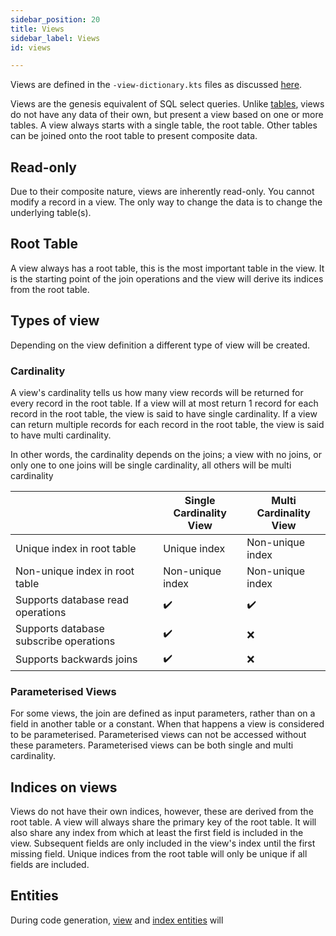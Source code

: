 ```yaml
---
sidebar_position: 20
title: Views
sidebar_label: Views
id: views

---
```


Views are defined in the `-view-dictionary.kts` files as discussed [here](../../../data-model/define#views).

Views are the genesis equivalent of SQL select queries. Unlike [tables](../tables), views do not have any data of 
their own, but present a view based on one or more tables. A view always starts with a single table, the root table.
Other tables can be joined onto the root table to present composite data. 

## Read-only

Due to their composite nature, views are inherently read-only. You cannot modify a record in a view. The only way
to change the data is to change the underlying table(s). 

## Root Table

A view always has a root table, this is the most important table in the view. It is the starting point of the join
operations and the view will derive its indices from the root table.

## Types of view

Depending on the view definition a different type of view will be created.

### Cardinality

A view's cardinality tells us how many view records will be returned for every record in the root table. If a view will 
at most return 1 record for each record in the root table, the view is said to have single cardinality. If a view can 
return multiple records for each record in the root table, the view is said to have multi cardinality. 

In other words, the cardinality depends on the joins; a view with no joins, or only one to one joins will be single 
cardinality, all others will be multi cardinality

|                                        | Single Cardinality <br/>  View | Multi Cardinality<br/> View |
|----------------------------------------|--------------------------------|-----------------------------|
| Unique index in root table             | Unique index                   | Non-unique index            |
| Non-unique index in root table         | Non-unique index               | Non-unique index            |
| Supports database read operations      | ✔️                             | ✔️                          |
| Supports database subscribe operations | ✔️                             | ❌                           |
| Supports backwards joins               | ✔️                             | ❌                           |

### Parameterised Views

For some views, the join are defined as input parameters, rather than on a field in another table or a constant. When 
that happens a view is considered to be parameterised. Parameterised views can not be accessed without these parameters.
Parameterised views can be both single and multi cardinality.

## Indices on views

Views do not have their own indices, however, these are derived from the root table. A view will always share the 
primary key of the root table. It will also share any index from which at least the first field is included in the 
view. Subsequent fields are only included in the view's index until the first missing field. Unique indices from the 
root table will only be unique if all fields are included.

## Entities

During code generation, [view](../../entity-types/view) and [index entities](../../entity-types/index) will  
